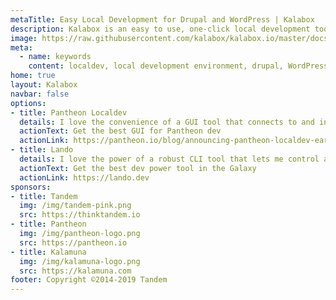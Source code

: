 ```yaml
---
metaTitle: Easy Local Development for Drupal and WordPress | Kalabox
description: Kalabox is an easy to use, one-click local development tool for Drupal, WordPress and Pantheon that runs on Windows, macOS and Linux and is powered by Docker.
image: https://raw.githubusercontent.com/kalabox/kalabox.io/master/docs/.vuepress/public/img/kalaboxv2-ico.png
meta:
  - name: keywords
    content: localdev, local development environment, drupal, WordPress, pantheon, docker, lando, pantheon localdev, devops, kalamuna, tandem, pirog
home: true
layout: Kalabox
navbar: false
options:
- title: Pantheon Localdev
  details: I love the convenience of a GUI tool that connects to and integrates with my Pantheon sites
  actionText: Get the best GUI for Pantheon dev
  actionLink: https://pantheon.io/blog/announcing-pantheon-localdev-early-access
- title: Lando
  details: I love the power of a robust CLI tool that lets me control and customize all my projects
  actionText: Get the best dev power tool in the Galaxy
  actionLink: https://lando.dev
sponsors:
- title: Tandem
  img: /img/tandem-pink.png
  src: https://thinktandem.io
- title: Pantheon
  img: /img/pantheon-logo.png
  src: https://pantheon.io
- title: Kalamuna
  img: /img/kalamuna-logo.png
  src: https://kalamuna.com
footer: Copyright ©2014-2019 Tandem
---
```

